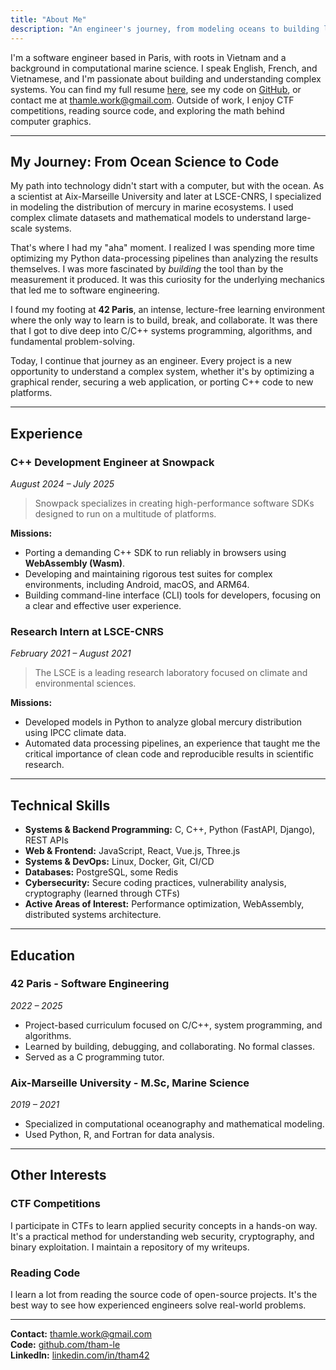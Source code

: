 ```yaml
---
title: "About Me"
description: "An engineer's journey, from modeling oceans to building low-level systems."
---
```


I'm a software engineer based in Paris, with roots in Vietnam and a background in computational marine science. I speak English, French, and Vietnamese, and I'm passionate about building and understanding complex systems. You can find my full resume [here](/ThamLE_resume.pdf), see my code on [GitHub](https://github.com/tham-le), or contact me at [thamle.work@gmail.com](mailto:thamle.work@gmail.com). Outside of work, I enjoy CTF competitions, reading source code, and exploring the math behind computer graphics.

---

## My Journey: From Ocean Science to Code

My path into technology didn't start with a computer, but with the ocean. As a scientist at Aix-Marseille University and later at LSCE-CNRS, I specialized in modeling the distribution of mercury in marine ecosystems. I used complex climate datasets and mathematical models to understand large-scale systems.

That's where I had my "aha" moment. I realized I was spending more time optimizing my Python data-processing pipelines than analyzing the results themselves. I was more fascinated by *building* the tool than by the measurement it produced. It was this curiosity for the underlying mechanics that led me to software engineering.

I found my footing at **42 Paris**, an intense, lecture-free learning environment where the only way to learn is to build, break, and collaborate. It was there that I got to dive deep into C/C++ systems programming, algorithms, and fundamental problem-solving.

Today, I continue that journey as an engineer. Every project is a new opportunity to understand a complex system, whether it's by optimizing a graphical render, securing a web application, or porting C++ code to new platforms.

---

## Experience

### **C++ Development Engineer at Snowpack**
*August 2024 – July 2025*

> Snowpack specializes in creating high-performance software SDKs designed to run on a multitude of platforms.

**Missions:**

*   Porting a demanding C++ SDK to run reliably in browsers using **WebAssembly (Wasm)**.
*   Developing and maintaining rigorous test suites for complex environments, including Android, macOS, and ARM64.
*   Building command-line interface (CLI) tools for developers, focusing on a clear and effective user experience.

### **Research Intern at LSCE-CNRS**
*February 2021 – August 2021*

> The LSCE is a leading research laboratory focused on climate and environmental sciences.

**Missions:**

*   Developed models in Python to analyze global mercury distribution using IPCC climate data.
*   Automated data processing pipelines, an experience that taught me the critical importance of clean code and reproducible results in scientific research.

---

## Technical Skills

*   **Systems & Backend Programming:** C, C++, Python (FastAPI, Django), REST APIs
*   **Web & Frontend:** JavaScript, React, Vue.js, Three.js
*   **Systems & DevOps:** Linux, Docker, Git, CI/CD
*   **Databases:** PostgreSQL, some Redis
*   **Cybersecurity:** Secure coding practices, vulnerability analysis, cryptography (learned through CTFs)
*   **Active Areas of Interest:** Performance optimization, WebAssembly, distributed systems architecture.

---

## Education

### **42 Paris - Software Engineering**
*2022 – 2025*
- Project-based curriculum focused on C/C++, system programming, and algorithms.
- Learned by building, debugging, and collaborating. No formal classes.
- Served as a C programming tutor.

### **Aix-Marseille University - M.Sc, Marine Science**
*2019 – 2021*
- Specialized in computational oceanography and mathematical modeling.
- Used Python, R, and Fortran for data analysis.

---

## Other Interests

### **CTF Competitions**
I participate in CTFs to learn applied security concepts in a hands-on way. It's a practical method for understanding web security, cryptography, and binary exploitation. I maintain a repository of my writeups.

### **Reading Code**
I learn a lot from reading the source code of open-source projects. It's the best way to see how experienced engineers solve real-world problems.

---

**Contact:** thamle.work@gmail.com  
**Code:** [github.com/tham-le](https://github.com/tham-le)  
**LinkedIn:** [linkedin.com/in/tham42](https://www.linkedin.com/in/tham42)
